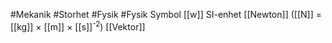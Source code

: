 #Mekanik #Storhet #Fysik #Fysik
Symbol [[w]]
SI-enhet [[Newton]] ([[N]] = [[kg]] × [[m]] × [[s]]<sup>-2</sup>)
[[Vektor]]